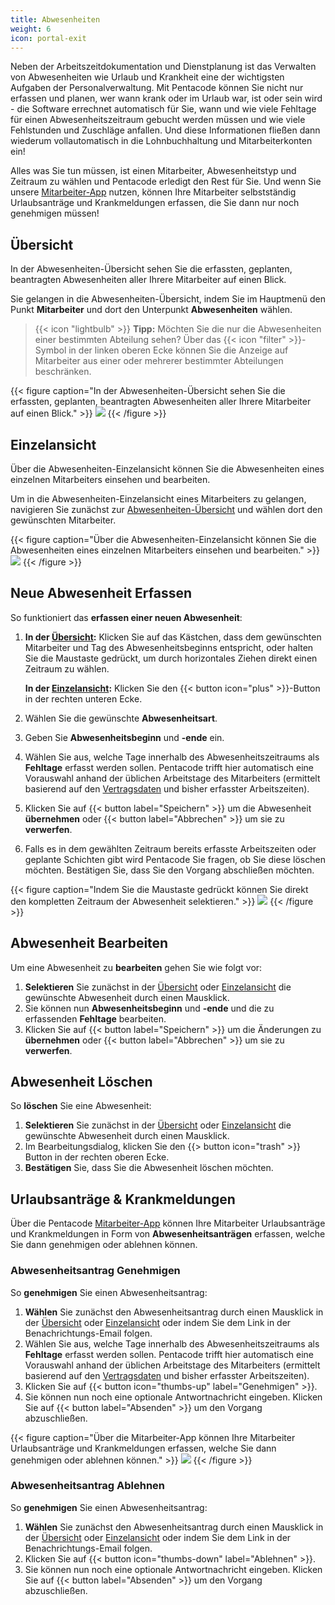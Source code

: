 ```yaml
---
title: Abwesenheiten
weight: 6
icon: portal-exit
---
```


Neben der Arbeitszeitdokumentation und Dienstplanung ist das Verwalten von Abwesenheiten wie Urlaub und
Krankheit eine der wichtigsten Aufgaben der Personalverwaltung. Mit Pentacode können Sie nicht nur erfassen und planen,
wer wann krank oder im Urlaub war, ist oder sein wird - die Software errechnet automatisch für Sie, wann und wie viele
Fehltage für einen Abwesenheitszeitraum gebucht werden müssen und wie viele Fehlstunden und Zuschläge anfallen. Und diese Informationen fließen dann wiederum vollautomatisch in die Lohnbuchhaltung und Mitarbeiterkonten ein!

Alles was Sie tun müssen, ist einen Mitarbeiter, Abwesenheitstyp und Zeitraum zu wählen und Pentacode erledigt den Rest für Sie. Und wenn Sie unsere [Mitarbeiter-App](/hilfe/handbuch/mitarbeiter-app) nutzen, können Ihre Mitarbeiter selbstständig Urlaubsanträge und Krankmeldungen erfassen, die Sie dann nur noch genehmigen müssen!

## Übersicht

In der Abwesenheiten-Übersicht sehen Sie die erfassten, geplanten, beantragten Abwesenheiten aller Ihrere Mitarbeiter
auf einen Blick.

Sie gelangen in die Abwesenheiten-Übersicht, indem Sie im Hauptmenü den Punkt **Mitarbeiter** und dort den Unterpunkt **Abwesenheiten** wählen.

> {{< icon "lightbulb" >}} **Tipp:** Möchten Sie die nur die Abwesenheiten einer bestimmten Abteilung sehen? Über das
> {{< icon "filter" >}}-Symbol in der linken oberen Ecke können Sie die Anzeige auf Mitarbeiter aus einer oder mehrerer
> bestimmter Abteilungen beschränken.

{{< figure caption="In der Abwesenheiten-Übersicht sehen Sie die erfassten, geplanten, beantragten Abwesenheiten aller Ihrere Mitarbeiter auf einen Blick." >}}
<img src="uebersicht.png" />
{{< /figure >}}

## Einzelansicht

Über die Abwesenheiten-Einzelansicht können Sie die Abwesenheiten eines einzelnen Mitarbeiters einsehen und bearbeiten.

Um in die Abwesenheiten-Einzelansicht eines Mitarbeiters zu gelangen, navigieren Sie zunächst zur [Abwesenheiten-Übersicht](abwesenheiten-übersicht) und wählen dort den gewünschten Mitarbeiter.

{{< figure caption="Über die Abwesenheiten-Einzelansicht können Sie die Abwesenheiten eines einzelnen Mitarbeiters einsehen und bearbeiten." >}}
<img src="einzeln.png" />
{{< /figure >}}

## Neue Abwesenheit Erfassen

So funktioniert das **erfassen einer neuen Abwesenheit**:

1. **In der [Übersicht](#übersicht):** Klicken Sie auf das Kästchen, dass dem gewünschten
   Mitarbeiter und Tag des Abwesenheitsbeginns entspricht, oder
   halten Sie die Maustaste gedrückt, um durch horizontales Ziehen direkt einen Zeitraum zu wählen.

   **In der [Einzelansicht](#einzelansicht):** Klicken Sie den {{< button icon="plus" >}}-Button in der rechten unteren Ecke.

2. Wählen Sie die gewünschte **Abwesenheitsart**.
3. Geben Sie **Abwesenheitsbeginn** und **-ende** ein.
4. Wählen Sie aus, welche Tage innerhalb des Abwesenheitszeitraums als **Fehltage** erfasst werden sollen. Pentacode
   trifft hier automatisch eine Vorauswahl anhand der üblichen Arbeitstage des Mitarbeiters (ermittelt basierend auf den
   [Vertragsdaten](/hilfe/handbuch/mitarbeiter/vertrag#feste-wochentage) und bisher erfasster Arbeitszeiten).
5. Klicken Sie auf {{< button label="Speichern" >}} um die Abwesenheit **übernehmen** oder
   {{< button label="Abbrechen" >}} um sie zu **verwerfen**.
6. Falls es in dem gewählten Zeitraum bereits erfasste Arbeitszeiten oder geplante Schichten gibt wird Pentacode Sie
   fragen, ob Sie diese löschen möchten. Bestätigen Sie, dass Sie den Vorgang abschließen möchten.

{{< figure caption="Indem Sie die Maustaste gedrückt können Sie direkt den kompletten Zeitraum der Abwesenheit selektieren." >}}
<img src="abwesenheit-erfassen.gif" />
{{< /figure >}}

## Abwesenheit Bearbeiten

Um eine Abwesenheit zu **bearbeiten** gehen Sie wie folgt vor:

1. **Selektieren** Sie zunächst in der [Übersicht](#übersicht) oder [Einzelansicht](#einzelansicht) die gewünschte
   Abwesenheit durch einen Mausklick.
2. Sie können nun **Abwesenheitsbeginn** und **-ende** und die zu erfassenden **Fehltage** bearbeiten.
3. Klicken Sie auf {{< button label="Speichern" >}} um die Änderungen zu **übernehmen** oder
   {{< button label="Abbrechen" >}} um sie zu **verwerfen**.

## Abwesenheit Löschen

So **löschen** Sie eine Abwesenheit:

1. **Selektieren** Sie zunächst in der [Übersicht](#übersicht) oder [Einzelansicht](#einzelansicht) die gewünschte
   Abwesenheit durch einen Mausklick.
2. Im Bearbeitungsdialog, klicken Sie den {{> button icon="trash" >}} Button in der rechten oberen Ecke.
3. **Bestätigen** Sie, dass Sie die Abwesenheit löschen möchten.

## Urlaubsanträge & Krankmeldungen

Über die Pentacode [Mitarbeiter-App](/hilfe/handbuch/mitarbeiter-app) können Ihre Mitarbeiter Urlaubsanträge und Krankmeldungen in Form von **Abwesenheitsanträgen** erfassen, welche Sie dann genehmigen oder ablehnen können.

### Abwesenheitsantrag Genehmigen

So **genehmigen** Sie einen Abwesenheitsantrag:

1. **Wählen** Sie zunächst den Abwesenheitsantrag durch einen Mausklick in der [Übersicht](#übersicht) oder
   [Einzelansicht](#einzelansicht) oder indem Sie dem Link in der Benachrichtungs-Email folgen.
2. Wählen Sie aus, welche Tage innerhalb des Abwesenheitszeitraums als **Fehltage** erfasst werden sollen. Pentacode
   trifft hier automatisch eine Vorauswahl anhand der üblichen Arbeitstage des Mitarbeiters (ermittelt basierend auf den
   [Vertragsdaten](/hilfe/handbuch/mitarbeiter/vertrag#feste-wochentage) und bisher erfasster Arbeitszeiten).
3. Klicken Sie auf {{< button icon="thumbs-up" label="Genehmigen" >}}.
4. Sie können nun noch eine optionale Antwortnachricht eingeben. Klicken Sie auf {{< button label="Absenden" >}} um den
   Vorgang abzuschließen.

{{< figure caption="Über die Mitarbeiter-App können Ihre Mitarbeiter Urlaubsanträge und Krankmeldungen erfassen, welche Sie dann genehmigen oder ablehnen können." >}}
<img src="antrag-genehmigen.gif" />
{{< /figure >}}

### Abwesenheitsantrag Ablehnen

So **genehmigen** Sie einen Abwesenheitsantrag:

1. **Wählen** Sie zunächst den Abwesenheitsantrag durch einen Mausklick in der [Übersicht](#übersicht) oder
   [Einzelansicht](#einzelansicht) oder indem Sie dem Link in der Benachrichtungs-Email folgen.
2. Klicken Sie auf {{< button icon="thumbs-down" label="Ablehnen" >}}.
3. Sie können nun noch eine optionale Antwortnachricht eingeben. Klicken Sie auf {{< button label="Absenden" >}} um den
   Vorgang abzuschließen.
